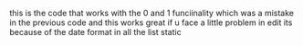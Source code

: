 this is the code that works with the 0 and 1 funciinality which was a mistake in the previous code and this works great
if u face a little problem in edit its because of the date format in all the list static
